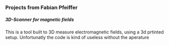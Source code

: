 ### Projects from Fabian Pfeiffer

##### 3D-Scanner for magnetic fields
This is a tool built to 3D measure electromagnetic fields, using 
a 3d prtinted setup. Unfortunatly the code is kind of useless without the aperature


